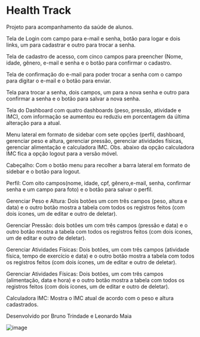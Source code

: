 # Health Track
Projeto para acompanhamento da saúde de alunos.

Tela de Login com campo para e-mail e senha, botão para logar e dois links, um para cadastrar e outro para trocar a senha.

Tela de cadastro de acesso, com cinco campos para preencher (Nome, idade, gênero, e-mail e senha e o botão para confirmar o cadastro.

Tela de confirmação do e-mail para poder trocar a senha com o campo para digitar o e-mail e o botão para enviar.

Tela para trocar a senha, dois campos, um para a nova senha e outro para confirmar a senha e o botão para salvar a nova senha.

Tela do Dashboard com quatro dashboards (peso, pressão, atividade e IMC), com informação se aumentou eu reduziu em porcentagem da última alteração para a atual.

Menu lateral em formato de sidebar com sete opções (perfil, dashboard, gerenciar peso e altura, gerenciar pressão, gerenciar atividades físicas, gerenciar alimentação e calculadora IMC. Obs. abaixo da opção calculadora IMC fica a opção logout para a versão móvel.

Cabeçalho: Com o botão menu para recolher a barra lateral em formato de sidebar e o botão para logout.

Perfil: Com oito campos(nome, idade, cpf, gênero,e-mail, senha, confirmar senha e um campo para foto) e o botão para salvar o perfil.

Gerenciar Peso e Altura: Dois botões um com três campos (peso, altura e data) e o outro botão mostra a tabela com todos os registros feitos (com dois ícones, um de editar e outro de deletar).

Gerenciar Pressão: dois botões um com três campos (pressão e data) e o outro botão mostra a tabela com todos os registros feitos (com dois ícones, um de editar e outro de deletar).

Gerenciar Atividades Físicas: Dois botões, um com três campos (atividade física, tempo de exercício e data) e o outro botão mostra a tabela com todos os registros feitos (com dois ícones, um de editar e outro de deletar).

Gerenciar Atividades Físicas: Dois botões, um com três campos (alimentação, data e hora) e o outro botão mostra a tabela com todos os registros feitos (com dois ícones, um de editar e outro de deletar).

Calculadora IMC: Mostra o IMC atual de acordo com o peso e altura cadastrados.

Desenvolvido por Bruno Trindade e Leonardo Maia

![image](https://user-images.githubusercontent.com/92823045/143142244-a8d8d5ac-9a19-4575-9c74-40fb200d1c17.png)

